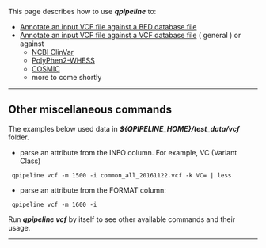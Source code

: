 
This page describes how to use **_qpipeline_** to:

* [Annotate an input VCF file against a BED database file](ANNOTATE_VCF_WITH_BED.md)
* [Annotate an input VCF file against a VCF database file](ANNOTATE_VCF_WITH_VCF.md) ( general ) or against
  * [NCBI ClinVar](NCBI_ClinVar.md)
  * [PolyPhen2-WHESS](POLYPHEN2-WHESS.md)
  * [COSMIC](COSMIC_VCF.md)
  * more to come shortly
  

---
## Other miscellaneous commands 

The examples below used data in **_${QPIPELINE_HOME}/test_data/vcf_** folder.

* parse an attribute from the INFO column.  For example, VC (Variant Class)
```
 qpipeline vcf -m 1500 -i common_all_20161122.vcf -k VC= | less
```

* parse an attribute from the FORMAT column: 
```
 qpipeline vcf -m 1600 -i 
```

Run **_qpipeline vcf_** by itself to see other available commands and their usage.

---
